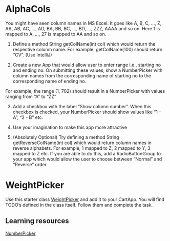 # AlphaCols

You might have seen column names in MS Excel. It goes like A, B, C, …, Z, AA, AB, AC, …, AD, BA, BB, BC, …, BD, …, ZZZ, AAAA and so on. Here 1 is mapped to A, …, 27 is mapped to AA and so on.

1. Define a method String getColName(int col) which would return the respective column name. For example, getColName(100) should return “CV”. (Use IntelliJ)

2. Create a new App that would allow user to enter range i.e., starting no and ending no. On submitting these values, show a NumberPicker with column names from the corresponding name of starting no to the corresponding name of ending no. 

For example, the range (1, 702) should result in a NumberPicker with values ranging from “A” to “ZZ”

3. Add a checkbox with the label “Show column number”. When this checkbox is checked, your NumberPicker should show values like “1 - A”, “2 - B” etc.

4. Use your imagination to make this app more attractive

5. (Absolutely Optional) Try defining a method String getReverseColName(int col) which would return column names in reverse alphabets. For example, 1 mapped to Z, 2 mapped to Y, 3 mapped to Z etc. If you are able to do this, add a RadioButtonGroup to your app which would allow the user to choose between “Normal” and “Reverse” order.



# WeightPicker

Use this starter class [WeightPicker](https://github.com/lswarnkar1/NAAD-Sessions-Practice/blob/number_picker_and_dialogs/app/src/main/java/com/lavish/android/practice/WeightPicker.java) and add it to your CartApp. You will find TODO’s defined in the class itself. Follow them and complete the task.



## Learning resources

[NumberPicker](https://www.zoftino.com/android-number-picker-tutorial)
